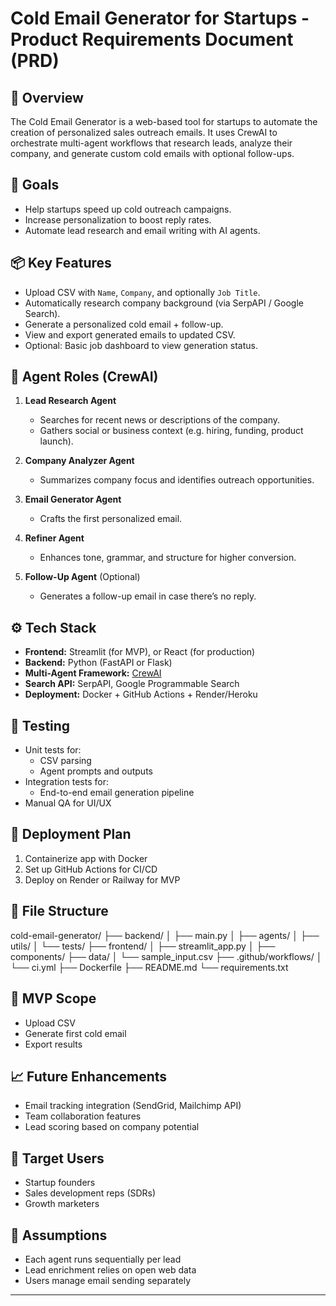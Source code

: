 # Cold Email Generator for Startups - Product Requirements Document (PRD)

## 📝 Overview

The Cold Email Generator is a web-based tool for startups to automate the creation of personalized sales outreach emails. It uses CrewAI to orchestrate multi-agent workflows that research leads, analyze their company, and generate custom cold emails with optional follow-ups.

## 🎯 Goals

- Help startups speed up cold outreach campaigns.
- Increase personalization to boost reply rates.
- Automate lead research and email writing with AI agents.

## 📦 Key Features

- Upload CSV with `Name`, `Company`, and optionally `Job Title`.
- Automatically research company background (via SerpAPI / Google Search).
- Generate a personalized cold email + follow-up.
- View and export generated emails to updated CSV.
- Optional: Basic job dashboard to view generation status.

## 🧠 Agent Roles (CrewAI)

1. **Lead Research Agent**
   - Searches for recent news or descriptions of the company.
   - Gathers social or business context (e.g. hiring, funding, product launch).

2. **Company Analyzer Agent**
   - Summarizes company focus and identifies outreach opportunities.

3. **Email Generator Agent**
   - Crafts the first personalized email.

4. **Refiner Agent**
   - Enhances tone, grammar, and structure for higher conversion.

5. **Follow-Up Agent** (Optional)
   - Generates a follow-up email in case there’s no reply.

## ⚙️ Tech Stack

- **Frontend:** Streamlit (for MVP), or React (for production)
- **Backend:** Python (FastAPI or Flask)
- **Multi-Agent Framework:** [CrewAI](https://github.com/joaomdmoura/crewAI)
- **Search API:** SerpAPI, Google Programmable Search
- **Deployment:** Docker + GitHub Actions + Render/Heroku

## 🧪 Testing

- Unit tests for:
  - CSV parsing
  - Agent prompts and outputs
- Integration tests for:
  - End-to-end email generation pipeline
- Manual QA for UI/UX

## 🚀 Deployment Plan

1. Containerize app with Docker
2. Set up GitHub Actions for CI/CD
3. Deploy on Render or Railway for MVP

## 📁 File Structure

cold-email-generator/
├── backend/
│ ├── main.py
│ ├── agents/
│ ├── utils/
│ └── tests/
├── frontend/
│ ├── streamlit_app.py
│ ├── components/
├── data/
│ └── sample_input.csv
├── .github/workflows/
│ └── ci.yml
├── Dockerfile
├── README.md
└── requirements.txt

## 🧱 MVP Scope

- Upload CSV
- Generate first cold email
- Export results

## 📈 Future Enhancements

- Email tracking integration (SendGrid, Mailchimp API)
- Team collaboration features
- Lead scoring based on company potential

## 👤 Target Users

- Startup founders
- Sales development reps (SDRs)
- Growth marketers

## 📌 Assumptions

- Each agent runs sequentially per lead
- Lead enrichment relies on open web data
- Users manage email sending separately

---